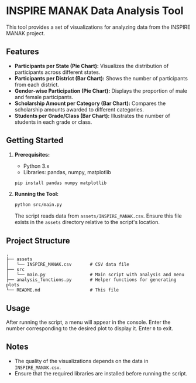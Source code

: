 # INSPIRE MANAK Data Analysis Tool

This tool provides a set of visualizations for analyzing data from the INSPIRE MANAK project.

## Features

- **Participants per State (Pie Chart):** Visualizes the distribution of participants across different states.
- **Participants per District (Bar Chart):** Shows the number of participants from each district.
- **Gender-wise Participation (Pie Chart):** Displays the proportion of male and female participants.
- **Scholarship Amount per Category (Bar Chart):** Compares the scholarship amounts awarded to different categories.
- **Students per Grade/Class (Bar Chart):** Illustrates the number of students in each grade or class.

## Getting Started

1.  **Prerequisites:**

    - Python 3.x
    - Libraries: pandas, numpy, matplotlib

    ```bash
    pip install pandas numpy matplotlib
    ```

2.  **Running the Tool:**

    ```bash
    python src/main.py
    ```

    The script reads data from `assets/INSPIRE_MANAK.csv`. Ensure this file exists in the `assets` directory relative to the script's location.

## Project Structure

```
.
├── assets
│   └── INSPIRE_MANAK.csv       # CSV data file
├── src
│   └── main.py                 # Main script with analysis and menu
├── analysis_functions.py       # Helper functions for generating plots
└── README.md                   # This file
```

## Usage

After running the script, a menu will appear in the console. Enter the number corresponding to the desired plot to display it. Enter `0` to exit.

## Notes

- The quality of the visualizations depends on the data in `INSPIRE_MANAK.csv`.
- Ensure that the required libraries are installed before running the script.
